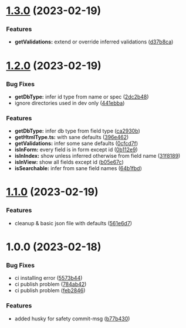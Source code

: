 # [1.3.0](https://github.com/paretohq/prisma-generator-laravel-generator-schema/compare/v1.2.0...v1.3.0) (2023-02-19)


### Features

* **getValidations:** extend or override inferred validations ([d37b8ca](https://github.com/paretohq/prisma-generator-laravel-generator-schema/commit/d37b8caf62309f55923dbac9bc2b7397f039f846))

# [1.2.0](https://github.com/paretohq/prisma-generator-laravel-generator-schema/compare/v1.1.0...v1.2.0) (2023-02-19)


### Bug Fixes

* **getDbType:** infer id type from name or spec ([2dc2b48](https://github.com/paretohq/prisma-generator-laravel-generator-schema/commit/2dc2b4802a932d1d2f28f511f4d49d9a0da53f6c))
* ignore directories used in dev only ([441ebba](https://github.com/paretohq/prisma-generator-laravel-generator-schema/commit/441ebba3cc609f85cda87d868d425ed73dd2c331))


### Features

* **getDbType:** infer db type from field type ([ca2930b](https://github.com/paretohq/prisma-generator-laravel-generator-schema/commit/ca2930be0f59a1f4d195afd5ed3125615ae02a01))
* **getHtmlType.ts:** with sane defaults ([396e462](https://github.com/paretohq/prisma-generator-laravel-generator-schema/commit/396e4620d9aba732e71c7fb9e15a13cb95ceb4c6))
* **getValidations:** infer some sane defaults ([0cfcd7f](https://github.com/paretohq/prisma-generator-laravel-generator-schema/commit/0cfcd7f34acea186da26e7f34f8a059661516e5f))
* **isInForm:** every field is in form except id ([0b112e9](https://github.com/paretohq/prisma-generator-laravel-generator-schema/commit/0b112e95a74b697eda9066c9ece69e0e0dae367d))
* **isInIndex:** show unless inferred otherwise from field name ([31f8189](https://github.com/paretohq/prisma-generator-laravel-generator-schema/commit/31f81899137a91acf615f04924e3f9c454618460))
* **isInView:** show all fields except id ([b05e67c](https://github.com/paretohq/prisma-generator-laravel-generator-schema/commit/b05e67c9e9535cdb5d852a1577969b7d8f2b6e1a))
* **isSearchable:** infer from sane field names ([64b1fbd](https://github.com/paretohq/prisma-generator-laravel-generator-schema/commit/64b1fbd984b6965acb442538df1632af5be6a7cb))

# [1.1.0](https://github.com/paretohq/prisma-generator-laravel-generator-schema/compare/v1.0.0...v1.1.0) (2023-02-19)


### Features

* cleanup & basic json file with defaults ([561e6d7](https://github.com/paretohq/prisma-generator-laravel-generator-schema/commit/561e6d709f65946824273dab38e7a7722828a187))

# 1.0.0 (2023-02-18)


### Bug Fixes

* ci installing error ([5573b44](https://github.com/paretohq/prisma-generator-laravel-generator-schema/commit/5573b44afca360b1e43378c7e7f1519d0d776b10))
* ci publish problem ([784ab42](https://github.com/paretohq/prisma-generator-laravel-generator-schema/commit/784ab42e342f73bf18d32935419cb95a2935c925))
* ci publish problem ([feb2846](https://github.com/paretohq/prisma-generator-laravel-generator-schema/commit/feb2846fb980dcd7466a0024c7a365b8b558afed))


### Features

* added husky for safety commit-msg ([b77b430](https://github.com/paretohq/prisma-generator-laravel-generator-schema/commit/b77b430595b2a4a57d9fd77c7a786d3a5f89c7db))
